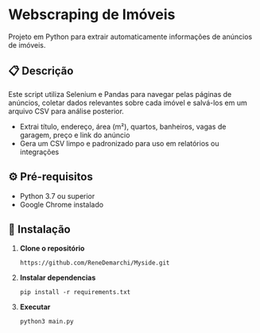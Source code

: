 # Webscraping de Imóveis

Projeto em Python para extrair automaticamente informações de anúncios de imóveis.

## 📋 Descrição

Este script utiliza Selenium e Pandas para navegar pelas páginas de anúncios, coletar dados relevantes sobre cada imóvel e salvá-los em um arquivo CSV para análise posterior.

- Extrai título, endereço, área (m²), quartos, banheiros, vagas de garagem, preço e link do anúncio
- Gera um CSV limpo e padronizado para uso em relatórios ou integrações

## ⚙️ Pré-requisitos

- Python 3.7 ou superior  
- Google Chrome instalado

## 🚀 Instalação

1. **Clone o repositório**  
   ```
   https://github.com/ReneDemarchi/Myside.git
2. **Instalar dependencias**
    ```
    pip install -r requirements.txt
   
3. **Executar**
   ```
   python3 main.py
